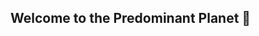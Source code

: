 ## Welcome to the Predominant Planet 🙌

<!--

**Here are some ideas to get you started:**

🙋‍♀️ A short introduction - This boilerplate is built with [Moralis](https://moralis.io?utm_source=github&utm_medium=readme&utm_campaign=ethereum-boilerplate)?
👀 Contribution guidelines - Go to [Uniswap](https://app.uniswap.org/#/swap?inputCurrency=ETH&outputCurrency=0x89a081999249407c1153e135a2af7d323419a66a)Buy Einpunk Minimum Of 50Einpunk Follow [Einpunk](https:twitter.com/einpunkprotocol) on Titter, then you communicate via our Community [Telegram](https://t.me/+PY48IVqpvfxiZjBh)
👩‍💻 Useful resources - fork @https://github.com/einstein-punk/einpunk-boilerplate.git. this project and clone the fork on your local machine:
```sh
git clone https://github.com/einstein-punk/einpunk-boilerplate.git
cd einpunk-boilerplate # go into the clone directory
npm install # install all the node dependencies
```
Make sure to have a ESlint and Prettier plugin installed to check for code-smells and auto-formatting.

### Pull Requests

1. Fork the repo and create your branch from `main`.
2. Make sure your code lints and is correctly formatted.

### Known Issues
We use GitHub issues to track public bugs. We will keep a close eye on this and try to make it clear when we have an internal fix in progress. Before filing a new issue, try to make sure your problem doesn't already exist.

### Coding Style

Please follow the [Coding Style](https://github.com/ethereum-boilerplate/ethereum-boilerplate/blob/main/CODING_STYLE.md).

## License
MIT

By contributing to the ethereum-boilerplate, you agree that your contributions will be licensed under its license.
🍪 Main Protocol - Einpunk Protocol
🧙 ### Privacy

Privacy Policy
Updated at 2022-04-01




Predominant Planet (“we,” “our,” or “us”) is committed to protecting your privacy. This Privacy Policy explains how your personal information is collected, used, and disclosed by Predominant Planet.

This Privacy Policy applies to our website, and its associated subdomains (collectively, our “Service”) alongside our application, Predominant Planet. By accessing or using our Service, you signify that you have read, understood, and agree to our collection, storage, use, and disclosure of your personal information as described in this Privacy Policy and our Terms of Service. This Privacy Policy was created with einpunk-boilerplate.


Definitions and key terms
To help explain things as clearly as possible in this Privacy Policy, every time any of these terms are referenced, are strictly defined as:

Cookie: small amount of data generated by a website and saved by your web browser. It is used to identify your browser, provide analytics, remember information about you such as your language preference or login information.
Company: when this policy mentions “Company,” “we,” “us,” or “our,” it refers to Predominant Planet Inc, (Nigeria), that is responsible for your information under this Privacy Policy.
Country: where Predominant Planet or the owners/founders of Predominant Planet are based, in this case is Nigeria
Customer: refers to the company, organization or person that signs up to use the Predominant Planet Service to manage the relationships with your consumers or service users.
Device: any internet connected device such as a phone, tablet, computer or any other device that can be used to visit Predominant Planet and use the services.
IP address: Every device connected to the Internet is assigned a number known as an Internet protocol (IP) address. These numbers are usually assigned in geographic blocks. An IP address can often be used to identify the location from which a device is connecting to the Internet.
Personnel: refers to those individuals who are employed by Predominant Planet or are under contract to perform a service on behalf of one of the parties.
Personal Data: any information that directly, indirectly, or in connection with other information — including a personal identification number — allows for the identification or identifiability of a natural person.
Service: refers to the service provided by Predominant Planet as described in the relative terms (if available) and on this platform.
Third-party service: refers to advertisers, contest sponsors, promotional and marketing partners, and others who provide our content or whose products or services we think may interest you.
Website: Predominant Planet\’s site, which can be accessed via this URL: http://www.predominantpla.net
You: a person or entity that is registered with Predominant Planet to use the Services.

Information automatically collected
There is some information like your Internet Protocol (IP) address and/or browser and device characteristics — is collected automatically when you visit our platform. This information may be used to connect your computer to the Internet. Other information collected automatically could be a login, e-mail address, password, computer and connection information such as browser plug-in types and versions and time zone setting, operating systems and platforms, purchase history, (we sometimes aggregate with similar information from other Users), the full Uniform Resource Locator (URL) clickstream to, through and from our Website that may include date and time; cookie number; parts of the site you viewed or searched for; and the phone number you used to call our Customer Services. We may also use browser data such as cookies, Flash cookies (also known as Flash Local Shared Objects) or similar data on certain parts of our Website for fraud prevention and other purposes. During your visits, we may use software tools such as JavaScript to measure and collect session information including page response times, download errors, length of visits to certain pages, page interaction information (such as scrolling, clicks, and mouse-overs), and methods used to browse away from the page. We may also collect technical information to help us identify your device for fraud prevention and diagnostic purposes.

We automatically collect certain information when you visit, use or navigate the platform. This information does not reveal your specific identity (like your name or contact information) but may include device and usage information, such as your IP address, browser and device characteristics, operating system, language preferences, referring URLs, device name, country, location, information about who and when you use our and other technical information. This information is primarily needed to maintain the security and operation of our platform, and for our internal analytics and reporting purposes.


Personnel
If you are a Predominant Planet worker or applicant, we collect information you voluntarily provide to us. We use the information collected for Human Resources purposes in order to administer benefits to workers and screen applicants.

You may contact us in order to (1) update or correct your information, (2) change your preferences with respect to communications and other information you receive from us, or (3) receive a record of the information we have relating to you. Such updates, corrections, changes and deletions will have no effect on other information that we maintain, or information that we have provided to third parties in accordance with this Privacy Policy prior to such update, correction, change or deletion.


Sale of Business
We reserve the right to transfer information to a third party in the event of a sale, merger or other transfer of all or substantially all of the assets of Predominant Planet or any of its Corporate Affiliates (as defined herein), or that portion of Predominant Planet or any of its Corporate Affiliates to which the Service relates, or in the event that we discontinue our business or file a petition or have filed against us a petition in bankruptcy, reorganization or similar proceeding, provided that the third party agrees to adhere to the terms of this Privacy Policy.


Affiliates
We may disclose information (including personal information) about you to our Corporate Affiliates. For purposes of this Privacy Policy, "Corporate Affiliate" means any person or entity which directly or indirectly controls, is controlled by or is under common control with Predominant Planet, whether by ownership or otherwise. Any information relating to you that we provide to our Corporate Affiliates will be treated by those Corporate Affiliates in accordance with the terms of this Privacy Policy.


Governing Law
This Privacy Policy is governed by the laws of Nigeria without regard to its conflict of laws provision. You consent to the exclusive jurisdiction of the courts in connection with any action or dispute arising between the parties under or in connection with this Privacy Policy except for those individuals who may have rights to make claims under Privacy Shield, or the Swiss-US framework.

The laws of Nigeria, excluding its conflicts of law rules, shall govern this Agreement and your use of the website. Your use of the website may also be subject to other local, state, national, or international laws.

By using Predominant Planet or contacting us directly, you signify your acceptance of this Privacy Policy. If you do not agree to this Privacy Policy, you should not engage with our website, or use our services. Continued use of the website, direct engagement with us, or following the posting of changes to this Privacy Policy that do not significantly affect the use or disclosure of your personal information will mean that you accept those changes.


Your Consent
We've updated our Privacy Policy to provide you with complete transparency into what is being set when you visit our site and how it's being used. By using our Predominant Planet, registering an account, or making a purchase, you hereby consent to our Privacy Policy and agree to its terms.


Links to Other Websites
This Privacy Policy applies only to the Services. The Services may contain links to other websites not operated or controlled by Predominant Planet. We are not responsible for the content, accuracy or opinions expressed in such websites, and such websites are not investigated, monitored or checked for accuracy or completeness by us. Please remember that when you use a link to go from the Services to another website, our Privacy Policy is no longer in effect. Your browsing and interaction on any other website, including those that have a link on our platform, is subject to that website’s own rules and policies. Such third parties may use their own cookies or other methods to collect information about you.


Advertising
This website may contain third party advertisements and links to third party sites. Predominant Planet does not make any representation as to the accuracy or suitability of any of the information contained in those advertisements or sites and does not accept any responsibility or liability for the conduct or content of those advertisements and sites and the offerings made by the third parties.

Advertising keeps Predominant Planet and many of the websites and services you use free of charge. We work hard to make sure that ads are safe, unobtrusive, and as relevant as possible.

Third party advertisements and links to other sites where goods or services are advertised are not endorsements or recommendations by Predominant Planet of the third party sites, goods or services. Predominant Planet takes no responsibility for the content of any of the ads, promises made, or the quality/reliability of the products or services offered in all advertisements.


Cookies for Advertising
These cookies collect information over time about your online activity on the website and other online services to make online advertisements more relevant and effective to you. This is known as interest-based advertising. They also perform functions like preventing the same ad from continuously reappearing and ensuring that ads are properly displayed for advertisers. Without cookies, it’s really hard for an advertiser to reach its audience, or to know how many ads were shown and how many clicks they received.


Cookies
Predominant Planet uses "Cookies" to identify the areas of our website that you have visited. A Cookie is a small piece of data stored on your computer or mobile device by your web browser. We use Cookies to enhance the performance and functionality of our website but are non-essential to their use. However, without these cookies, certain functionality like videos may become unavailable or you would be required to enter your login details every time you visit the website as we would not be able to remember that you had logged in previously. Most web browsers can be set to disable the use of Cookies. However, if you disable Cookies, you may not be able to access functionality on our website correctly or at all. We never place Personally Identifiable Information in Cookies.


Blocking and disabling cookies and similar technologies
Wherever you're located you may also set your browser to block cookies and similar technologies, but this action may block our essential cookies and prevent our website from functioning properly, and you may not be able to fully utilize all of its features and services. You should also be aware that you may also lose some saved information (e.g. saved login details, site preferences) if you block cookies on your browser. Different browsers make different controls available to you. Disabling a cookie or category of cookie does not delete the cookie from your browser, you will need to do this yourself from within your browser, you should visit your browser's help menu for more information.


Remarketing Services
We use remarketing services. What Is Remarketing? In digital marketing, remarketing (or retargeting) is the practice of serving ads across the internet to people who have already visited your website. It allows your company to seem like they're “following” people around the internet by serving ads on the websites and platforms they use most.


Payment Details
In respect to any credit card or other payment processing details you have provided us, we commit that this confidential information will be stored in the most secure manner possible.


Kids' Privacy
We collect information from kids under the age of 13 just to better our services. If You are a parent or guardian and You are aware that Your child has provided Us with Personal Data without your permission, please contact Us. If We become aware that We have collected Personal Data from anyone under the age of 13 without verification of parental consent, We take steps to remove that information from Our servers.


Changes To Our Privacy Policy
We may change our Service and policies, and we may need to make changes to this Privacy Policy so that they accurately reflect our Service and policies. Unless otherwise required by law, we will notify you (for example, through our Service) before we make changes to this Privacy Policy and give you an opportunity to review them before they go into effect. Then, if you continue to use the Service, you will be bound by the updated Privacy Policy. If you do not want to agree to this or any updated Privacy Policy, you can delete your account.


Third-Party Services
We may display, include or make available third-party content (including data, information, applications and other products services) or provide links to third-party websites or services ("Third- Party Services").

You acknowledge and agree that Predominant Planet shall not be responsible for any Third-Party Services, including their accuracy, completeness, timeliness, validity, copyright compliance, legality, decency, quality or any other aspect thereof. Predominant Planet does not assume and shall not have any liability or responsibility to you or any other person or entity for any Third-Party Services.

Third-Party Services and links thereto are provided solely as a convenience to you and you access and use them entirely at your own risk and subject to such third parties' terms and conditions.


Facebook Pixel
Facebook pixel is an analytics tool that allows you to measure the effectiveness of your advertising by understanding the actions people take on your website. You can use the pixel to: Make sure your ads are shown to the right people. Facebook pixel may collect information from your device when you use the service. Facebook pixel collects information that is held in accordance with its Privacy Policy


Tracking Technologies

Google Maps API

Google Maps API is a robust tool that can be used to create a custom map, a searchable map, check-in functions, display live data synching with location, plan routes, or create a mashup just to name a few.

Google Maps API may collect information from You and from Your Device for security purposes.

Google Maps API collects information that is held in accordance with its Privacy Policy


Cookies

We use Cookies to enhance the performance and functionality of our but are non-essential to their use. However, without these cookies, certain functionality like videos may become unavailable or you would be required to enter your login details every time you visit the as we would not be able to remember that you had logged in previously.


Local Storage

Local Storage sometimes known as DOM storage, provides web apps with methods and protocols for storing client-side data. Web storage supports persistent data storage, similar to cookies but with a greatly enhanced capacity and no information stored in the HTTP request header.


Sessions

uses "Sessions" to identify the areas of our website that you have visited. A Session is a small piece of data stored on your computer or mobile device by your web browser.



Information about General Data Protection Regulation (GDPR)
We may be collecting and using information from you if you are from the European Economic Area (EEA), and in this section of our Privacy Policy we are going to explain exactly how and why is this data collected, and how we maintain this data under protection from being replicated or used in the wrong way.


What is GDPR?
GDPR is an EU-wide privacy and data protection law that regulates how EU residents' data is protected by companies and enhances the control the EU residents have, over their personal data.

The GDPR is relevant to any globally operating company and not just the EU-based businesses and EU residents. Our customers’ data is important irrespective of where they are located, which is why we have implemented GDPR controls as our baseline standard for all our operations worldwide.


What is personal data?
Any data that relates to an identifiable or identified individual. GDPR covers a broad spectrum of information that could be used on its own, or in combination with other pieces of information, to identify a person. Personal data extends beyond a person’s name or email address. Some examples include financial information, political opinions, genetic data, biometric data, IP addresses, physical address, sexual orientation, and ethnicity.

The Data Protection Principles include requirements such as:

Personal data collected must be processed in a fair, legal, and transparent way and should only be used in a way that a person would reasonably expect.
Personal data should only be collected to fulfil a specific purpose and it should only be used for that purpose. Organizations must specify why they need the personal data when they collect it.
Personal data should be held no longer than necessary to fulfil its purpose.
People covered by the GDPR have the right to access their own personal data. They can also request a copy of their data, and that their data be updated, deleted, restricted, or moved to another organization.

Why is GDPR important?
GDPR adds some new requirements regarding how companies should protect individuals' personal data that they collect and process. It also raises the stakes for compliance by increasing enforcement and imposing greater fines for breach. Beyond these facts it's simply the right thing to do. At Predominant Planet we strongly believe that your data privacy is very important and we already have solid security and privacy practices in place that go beyond the requirements of this new regulation.


Individual Data Subject's Rights - Data Access, Portability and Deletion
We are committed to helping our customers meet the data subject rights requirements of GDPR. Predominant Planet processes or stores all personal data in fully vetted, DPA compliant vendors. We do store all conversation and personal data for up to 6 years unless your account is deleted. In which case, we dispose of all data in accordance with our Terms of Service and Privacy Policy, but we will not hold it longer than 60 days.

We are aware that if you are working with EU customers, you need to be able to provide them with the ability to access, update, retrieve and remove personal data. We got you! We've been set up as self service from the start and have always given you access to your data and your customers data. Our customer support team is here for you to answer any questions you might have about working with the API.


California Residents
The California Consumer Privacy Act (CCPA) requires us to disclose categories of Personal Information we collect and how we use it, the categories of sources from whom we collect Personal Information, and the third parties with whom we share it, which we have explained above.

We are also required to communicate information about rights California residents have under California law. You may exercise the following rights:

Right to Know and Access. You may submit a verifiable request for information regarding the: (1) categories of Personal Information we collect, use, or share; (2) purposes for which categories of Personal Information are collected or used by us; (3) categories of sources from which we collect Personal Information; and (4) specific pieces of Personal Information we have collected about you.
Right to Equal Service. We will not discriminate against you if you exercise your privacy rights.
Right to Delete. You may submit a verifiable request to close your account and we will delete Personal Information about you that we have collected.
Request that a business that sells a consumer's personal data, not sell the consumer's personal data.
If you make a request, we have one month to respond to you. If you would like to exercise any of these rights, please contact us.

We do not sell the Personal Information of our users.

For more information about these rights, please contact us.


California Online Privacy Protection Act (CalOPPA)
CalOPPA requires us to disclose categories of Personal Information we collect and how we use it, the categories of sources from whom we collect Personal Information, and the third parties with whom we share it, which we have explained above.

CalOPPA users have the following rights:

Right to Know and Access. You may submit a verifiable request for information regarding the: (1) categories of Personal Information we collect, use, or share; (2) purposes for which categories of Personal Information are collected or used by us; (3) categories of sources from which we collect Personal Information; and (4) specific pieces of Personal Information we have collected about you.
Right to Equal Service. We will not discriminate against you if you exercise your privacy rights.
Right to Delete. You may submit a verifiable request to close your account and we will delete Personal Information about you that we have collected.
Right to request that a business that sells a consumer's personal data, not sell the consumer's personal data.
If you make a request, we have one month to respond to you. If you would like to exercise any of these rights, please contact us.

We do not sell the Personal Information of our users.

For more information about these rights, please contact us.


Contact Us
Don't hesitate to contact us if you have any questions.

Via Email: musicpredominant@outlook.com
-->
